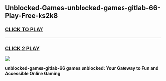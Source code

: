 
## Unblocked-Games-unblocked-games-gitlab-66-Play-Free-ks2k8
<h3>
<a href="https://premium76.site?title=unblocked-games-gitlab-66&ref=10A">CLICK TO PLAY</a></h3>
<hr>

<h3>
<a href="https://premium76.site?title=unblocked-games-gitlab-66&ref=10A">CLICK 2 PLAY</a>
  
</h3>

<a href="https://premium76.site?title=unblocked-games-gitlab-66&ref=10A"><img src="https://clearcache.store/games.png"></a>


**unblocked-games-gitlab-66 games unblocked: Your Gateway to Fun and Accessible Online Gaming**
